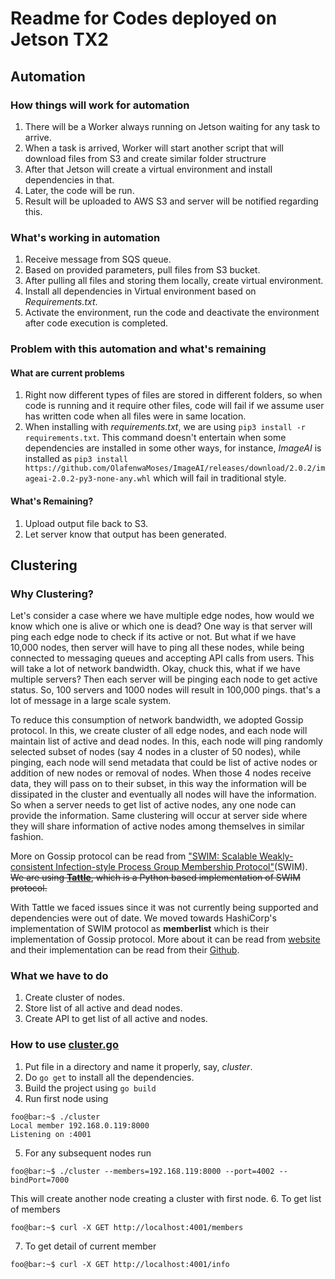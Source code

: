 # Readme for Codes deployed on Jetson TX2

## Automation
### How things will work for automation
1. There will be a Worker always running on Jetson waiting for any task to arrive.  
2. When a task is arrived, Worker will start another script that will download files from S3 and create similar folder structrure  
3. After that Jetson will create a virtual environment and install dependencies in that.  
4. Later, the code will be run.  
5. Result will be uploaded to AWS S3 and server will be notified regarding this.  

### What's working in automation
1. Receive message from SQS queue.
2. Based on provided parameters, pull files from S3 bucket.  
3. After pulling all files and storing them locally, create virtual environment.  
4. Install all dependencies in Virtual environment based on _Requirements.txt_.  
5. Activate the environment, run the code and deactivate the environment after code execution is completed.  

### Problem with this automation and what's remaining
#### What are current problems
1. Right now different types of files are stored in different folders, so when code is running and it require other files, code will fail if we assume user has written code when all files were in same location.  
2. When installing with _requirements.txt_, we are using `pip3 install -r requirements.txt`. This command doesn't entertain when some dependencies are installed in some other ways, for instance, _ImageAI_ is installed as `pip3 install https://github.com/OlafenwaMoses/ImageAI/releases/download/2.0.2/imageai-2.0.2-py3-none-any.whl` which will fail in traditional style.  
#### What's Remaining?
1. Upload output file back to S3.  
2. Let server know that output has been generated.  

## Clustering
### Why Clustering?
Let's consider a case where we have multiple edge nodes, how would we know which one is alive or which one is dead? One way is that server will ping each edge node to check if its active or not. But what if we have 10,000 nodes, then server will have to ping all these nodes, while being connected to messaging queues and accepting API calls from users. This will take a lot of network bandwidth. Okay, chuck this, what if we have multiple servers? Then each server will be pinging each node to get active status. So, 100 servers and 1000 nodes will result in 100,000 pings. that's a lot of message in a large scale system.  

To reduce this consumption of network bandwidth, we adopted Gossip protocol. In this, we create cluster of all edge nodes, and each node will maintain list of active and dead nodes. In this, each node will ping randomly selected subset of nodes (say 4 nodes in a cluster of 50 nodes), while pinging, each node will send metadata that could be list of active nodes or addition of new nodes or removal of nodes. When those 4 nodes receive data, they will pass on to their subset, in this way the information will be dissipated in the cluster and eventually all nodes will have the information. So when a server needs to get list of active nodes, any one node can provide the information. Same clustering will occur at server side where they will share information of active nodes among themselves in similar fashion.  

More on Gossip protocol can be read from [ "SWIM: Scalable Weakly-consistent Infection-style Process Group Membership Protocol"](https://ieeexplore.ieee.org/document/1028914/)(SWIM).  
~~We are using **[Tattle](https://github.com/kippandrew/tattle)**, which is a Python based implementation of SWIM protocol.~~

With Tattle we faced issues since it was not currently being supported and dependencies were out of date. We moved towards HashiCorp's implementation of SWIM protocol as **memberlist** which is their implementation of Gossip protocol. More about it can be read from [website](https://www.serf.io/docs/internals/gossip.html) and their implementation can be read from their [Github](https://github.com/hashicorp/memberlist).

### What we have to do
1. Create cluster of nodes.  
2. Store list of all active and dead nodes.  
3. Create API to get list of all active and nodes.  

### How to use [cluster.go](https://github.com/mhn10/edge-analytics-dashboard/blob/NodesStatus/Jetson/cluster/cluster.go)
1. Put file in a directory and name it properly, say, _cluster_.
2. Do `go get` to install all the dependencies.  
3. Build the project using `go build`  
4. Run first node using 
```cluster
foo@bar:~$ ./cluster
Local member 192.168.0.119:8000
Listening on :4001
```
5. For any subsequent nodes run
```console
foo@bar:~$ ./cluster --members=192.168.119:8000 --port=4002 --bindPort=7000
```
This will create another node creating a cluster with first node.
6. To get list of members
```console
foo@bar:~$ curl -X GET http://localhost:4001/members
```
7. To get detail of current member
```console
foo@bar:~$ curl -X GET http://localhost:4001/info
```